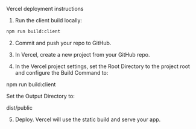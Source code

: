 Vercel deployment instructions

1. Run the client build locally:

```bash
npm run build:client
```

2. Commit and push your repo to GitHub.

3. In Vercel, create a new project from your GitHub repo.

4. In the Vercel project settings, set the Root Directory to the project root and configure the Build Command to:

npm run build:client

Set the Output Directory to:

dist/public

5. Deploy. Vercel will use the static build and serve your app.
